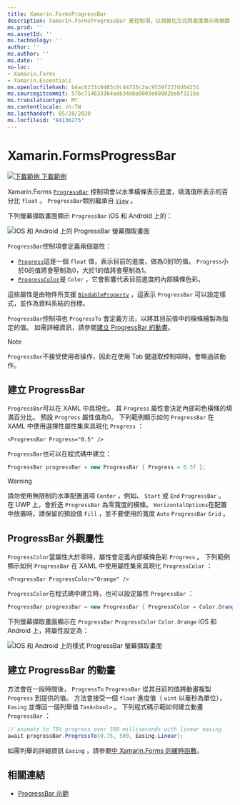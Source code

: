```yaml
---
title: Xamarin.FormsProgressBar
description: Xamarin.FormsProgressBar 是控制項，以視覺化方式將進度表示為根據 float 屬性填滿的水準橫條。
ms.prod: ''
ms.assetId: ''
ms.technology: ''
author: ''
ms.author: ''
ms.date: ''
no-loc:
- Xamarin.Forms
- Xamarin.Essentials
ms.openlocfilehash: b4ac6231c0483c0c44755c2ac9539f237dd64251
ms.sourcegitcommit: 57bc714633364aeb34aba9803e88802bebf321ba
ms.translationtype: MT
ms.contentlocale: zh-TW
ms.lasthandoff: 05/28/2020
ms.locfileid: "84136275"
---
```

# <a name="xamarinforms-progressbar"></a>Xamarin.FormsProgressBar
[![下載範例 ](~/media/shared/download.png) 下載範例](https://docs.microsoft.com/samples/xamarin/xamarin-forms-samples/userinterface-progressbardemos/)

Xamarin.Forms [`ProgressBar`](xref:Xamarin.Forms.ProgressBar) 控制項會以水準橫條表示進度，填滿值所表示的百分比 `float` 。 `ProgressBar`類別繼承自 [`View`](xref:Xamarin.Forms.View) 。

下列螢幕擷取畫面顯示 `ProgressBar` iOS 和 Android 上的：

![IOS 和 Android 上的 ProgressBar 螢幕擷取畫面](progressbar-images/progressbars-default.png "IOS 和 Android 上的 ProgressBar")

`ProgressBar`控制項會定義兩個屬性：

* [`Progress`](xref:Xamarin.Forms.ProgressBar.Progress)這是一個 `float` 值，表示目前的進度，做為0到1的值。 `Progress`小於0的值將會壓制為0，大於1的值將會壓制為1。
* [`ProgressColor`](xref:Xamarin.Forms.ProgressBar.ProgressColor)是 `Color` ，它會影響代表目前進度的內部橫條色彩。

這些屬性是由物件所支援 [`BindableProperty`](xref:Xamarin.Forms.BindableProperty) ，這表示 `ProgressBar` 可以設定樣式，並作為資料系結的目標。

`ProgressBar`控制項也 `ProgressTo` 會定義方法，以將其目前值中的橫條繪製為指定的值。 如需詳細資訊，請參閱[建立 ProgressBar 的動畫](#animate-a-progressbar)。

> [!NOTE]
> `ProgressBar`不接受使用者操作，因此在使用 Tab 鍵選取控制項時，會略過該動作。

## <a name="create-a-progressbar"></a>建立 ProgressBar

`ProgressBar`可以在 XAML 中具現化。 其 `Progress` 屬性會決定內部彩色橫條的填滿百分比。 預設 `Progress` 屬性值為0。 下列範例顯示如何 `ProgressBar` 在 XAML 中使用選擇性屬性集來具現化 `Progress` ：

```xaml
<ProgressBar Progress="0.5" />
```

`ProgressBar`也可以在程式碼中建立：

```csharp
ProgressBar progressBar = new ProgressBar { Progress = 0.5f };
```

> [!WARNING]
> 請勿使用無限制的水準配置選項 `Center` ，例如、 `Start` 或 `End` `ProgressBar` 。 在 UWP 上，會折迭 `ProgressBar` 為零寬度的橫條。 `HorizontalOptions`在配置中放置時，請保留的預設值 `Fill` ，並不要使用的寬度 `Auto` `ProgressBar` `Grid` 。

## <a name="progressbar-appearance-properties"></a>ProgressBar 外觀屬性

`ProgressColor`當屬性大於零時，屬性會定義內部橫條色彩 `Progress` 。 下列範例顯示如何 `ProgressBar` 在 XAML 中使用屬性集來具現化 `ProgressColor` ：

```xaml
<ProgressBar ProgressColor="Orange" />
```

`ProgressColor`在程式碼中建立時，也可以設定屬性 `ProgressBar` ：

```csharp
ProgressBar progressBar = new ProgressBar { ProgressColor = Color.Orange };
```

下列螢幕擷取畫面顯示在 `ProgressBar` `ProgressColor` `Color.Orange` iOS 和 Android 上，將屬性設定為：

![IOS 和 Android 上的樣式 ProgressBar 螢幕擷取畫面](progressbar-images/progressbars-styled.png "IOS 和 Android 上的樣式 ProgressBar")

## <a name="animate-a-progressbar"></a>建立 ProgressBar 的動畫

方法會在一段時間後， `ProgressTo` `ProgressBar` 從其目前的值將動畫複製 `Progress` 到提供的值。 方法會接受一個 `float` 進度值（ `uint` 以毫秒為單位）， `Easing` 並傳回一個列舉值 `Task<bool>` 。 下列程式碼示範如何建立動畫 `ProgressBar` ：

```csharp
// animate to 75% progress over 500 milliseconds with linear easing
await progressBar.ProgressTo(0.75, 500, Easing.Linear);
```

如需列舉的詳細資訊 `Easing` ，請參閱[中 Xamarin.Forms 的緩時函數](~/xamarin-forms/user-interface/animation/easing.md)。

## <a name="related-links"></a>相關連結

* [ProgressBar 示範](https://docs.microsoft.com/samples/xamarin/xamarin-forms-samples/userinterface-progressbardemos/)
